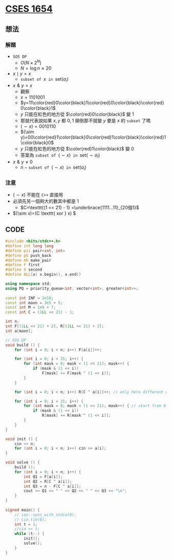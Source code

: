 # [CSES 1654](https://cses.fi/problemset/task/1654)

## 想法

### 解題

- $\texttt{SOS DP}$
  - $O(N\times 2^N)$
  - $N=\log n \approx 20$
- $x \mid y = x$
  - $\texttt{subset of } x \texttt{ in } \text{set}(a_i)$
- $x \mathrel{\&} y = x$
  - 觀察
  - $x=1101001$
  - $y=11\color{red}0\color{black}1\color{red}0\color{black}\color{red}0\color{black}1$
  - $y$ 只能在紅色的地方從 $\color{red}0\color{black}$ 變 $1$
  - 那就代表說如果 $x,y$ 都 $0,1$ 顛倒那不就變 $y$ 要是 $x$ 的 $\texttt{subset}$ 了嗎
  - $(\sim x)=0010110$
  - $(\sim y)=00\color{red}1\color{black}0\color{red}1\color{black}\color{red}1\color{black}0$  
  - $y$ 只能在紅色的地方從 $\color{red}1\color{black}$ 變 $0$
  - 答案為 $\texttt{subset of } (\sim x) \texttt{ in } \text{set}(\sim a_i)$
- $x \mathrel{\&} y \neq 0$
  - $n-\texttt{subset of } (\sim x) \texttt{ in } \text{set}(a_i)$

### 注意

- $(\sim x)$ 不能在 $\texttt{C++}$ 直接用
- 必須先另一個夠大的數其中都是 $1$
  - $C=\texttt{(1 << 21) - 1} =\underbrace{1111...11}_{20個1}$
- $(\sim x)=(C \texttt{ xor } x) $

## CODE

```cpp
#include <bits/stdc++.h>
#define int long long
#define pii pair<int, int>
#define pb push_back
#define mk make_pair
#define F first
#define S second
#define ALL(x) x.begin(), x.end()

using namespace std;
using PQ = priority_queue<int, vector<int>, greater<int>>;
 
const int INF = 2e18;
const int maxn = 3e5 + 5;
const int M = 1e9 + 7;
const int C = (1LL << 21) - 1;

int n;
int F[(1LL << 21) + 2], R[(1LL << 21) + 2];
int a[maxn];

// SOS DP
void build () {
    for (int i = 0; i < n; i++) F[a[i]]++;

    for (int i = 0; i < 21; i++) {
        for (int mask = 0; mask < (1 << 21); mask++) {
            if (mask & (1 << i))
                F[mask] += F[mask ^ (1 << i)];
        }
    }

    for (int i = 0; i < n; i++) R[C ^ a[i]]++; // only here different with F

    for (int i = 0; i < 21; i++) {
        for (int mask = 0; mask < (1 << 21); mask++) { // start from 0
            if (mask & (1 << i))
                R[mask] += R[mask ^ (1 << i)];
        }
    }
}

void init () {
    cin >> n;
    for (int i = 0; i < n; i++) cin >> a[i];
}

void solve () {
    build ();
    for (int i = 0; i < n; i++) {
        int Q1 = F[a[i]];
        int Q2 = R[C ^ a[i]];
        int Q3 = n - F[C ^ a[i]];
        cout << Q1 << " " << Q2 << " " << Q3 << "\n";
    }
} 
 
signed main() {
    // ios::sync_with_stdio(0);
    // cin.tie(0);
    int t = 1;
    //cin >> t;
    while (t--) {
        init();
        solve();
    }
} 
```

